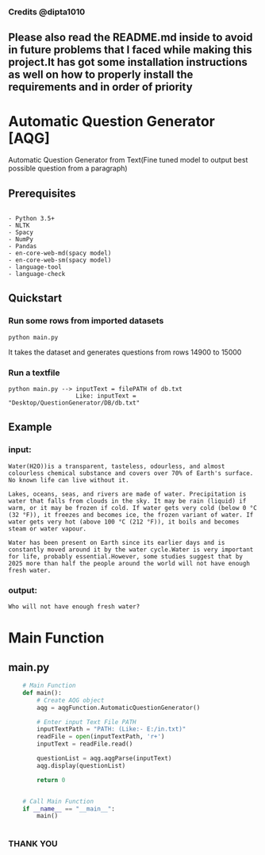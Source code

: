 ### Credits @dipta1010

## Please also read the README.md inside to avoid in future problems that I faced while making this project.It has got some installation instructions as well on how to properly install the requirements and in order of priority



# Automatic Question Generator [AQG]
Automatic Question Generator from Text(Fine tuned model to output best possible question from a paragraph)


Prerequisites
-------------
```

- Python 3.5+
- NLTK
- Spacy
- NumPy
- Pandas
- en-core-web-md(spacy model)
- en-core-web-sm(spacy model)
- language-tool
- language-check
```

## Quickstart
### Run some rows from imported datasets 
```
python main.py
```
It takes the dataset and generates questions from rows 14900 to 15000
### Run a textfile
```
python main.py --> inputText = filePATH of db.txt
                   Like: inputText = "Desktop/QuestionGenerator/DB/db.txt"
```


## Example
### input:
```
Water(H2O))is a transparent, tasteless, odourless, and almost colourless chemical substance and covers over 70% of Earth's surface. No known life can live without it.

Lakes, oceans, seas, and rivers are made of water. Precipitation is water that falls from clouds in the sky. It may be rain (liquid) if warm, or it may be frozen if cold. If water gets very cold (below 0 °C (32 °F)), it freezes and becomes ice, the frozen variant of water. If water gets very hot (above 100 °C (212 °F)), it boils and becomes steam or water vapour.

Water has been present on Earth since its earlier days and is constantly moved around it by the water cycle.Water is very important for life, probably essential.However, some studies suggest that by 2025 more than half the people around the world will not have enough fresh water.
```

### output:
```
Who will not have enough fresh water?
```
 
# Main Function
## main.py
```python
    # Main Function
    def main():
        # Create AQG object
        aqg = aqgFunction.AutomaticQuestionGenerator()

        # Enter input Text File PATH
        inputTextPath = "PATH: (Like:- E:/in.txt)"
        readFile = open(inputTextPath, 'r+')
        inputText = readFile.read()

        questionList = aqg.aqgParse(inputText)
        aqg.display(questionList)

        return 0


    # Call Main Function
    if __name__ == "__main__":
        main()
 
```

### THANK YOU



